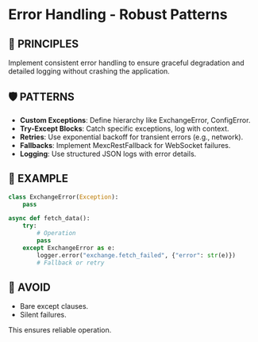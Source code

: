 # Error Handling - Robust Patterns

## 🎯 PRINCIPLES

Implement consistent error handling to ensure graceful degradation and detailed logging without crashing the application.

## 🛡️ PATTERNS

- **Custom Exceptions**: Define hierarchy like ExchangeError, ConfigError.
- **Try-Except Blocks**: Catch specific exceptions, log with context.
- **Retries**: Use exponential backoff for transient errors (e.g., network).
- **Fallbacks**: Implement MexcRestFallback for WebSocket failures.
- **Logging**: Use structured JSON logs with error details.

## 📜 EXAMPLE

```python
class ExchangeError(Exception):
    pass

async def fetch_data():
    try:
        # Operation
        pass
    except ExchangeError as e:
        logger.error("exchange.fetch_failed", {"error": str(e)})
        # Fallback or retry
```

## 🚫 AVOID

- Bare except clauses.
- Silent failures.

This ensures reliable operation.